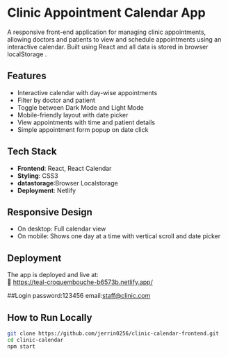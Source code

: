 #  Clinic Appointment Calendar App

A responsive front-end application for managing clinic appointments, allowing doctors and patients to view and schedule appointments using an interactive calendar. Built using React and all data is stored in browser localStorage .

##  Features

-  Interactive calendar with day-wise appointments
-  Filter by doctor and patient
-  Toggle between Dark Mode and Light Mode
-  Mobile-friendly layout with date picker
-  View appointments with time and patient details
-  Simple appointment form popup on date click

##  Tech Stack

- **Frontend**: React, React Calendar
- **Styling**: CSS3
- **datastorage**:Browser Localstorage
- **Deployment**: Netlify 

##  Responsive Design

- On desktop: Full calendar view
- On mobile: Shows one day at a time with vertical scroll and date picker




##  Deployment

The app is deployed and live at:  
🔗 https://teal-croquembouche-b6573b.netlify.app/

##Login
password:123456
email:staff@clinic.com

##  How to Run Locally

```bash
git clone https://github.com/jerrin0256/clinic-calendar-frontend.git
cd clinic-calendar
npm start

